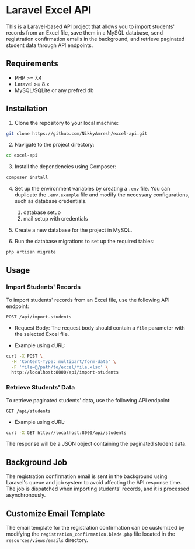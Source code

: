 # Laravel Excel API

This is a Laravel-based API project that allows you to import students' records from an Excel file, save them in a MySQL database, send registration confirmation emails in the background, and retrieve paginated student data through API endpoints.

## Requirements

- PHP >= 7.4
- Laravel >= 8.x
- MySQL/SQLite or any prefred db

## Installation

1. Clone the repository to your local machine:

```bash
git clone https://github.com/NikkyAmresh/excel-api.git
```

2. Navigate to the project directory:

```bash
cd excel-api
```

3. Install the dependencies using Composer:

```bash
composer install
```

4. Set up the environment variables by creating a `.env` file. You can duplicate the `.env.example` file and modify the necessary configurations, such as database credentials.
   1. database setup
   2. mail setup with credentials

5. Create a new database for the project in MySQL.

6. Run the database migrations to set up the required tables:

```bash
php artisan migrate
```

## Usage

### Import Students' Records

To import students' records from an Excel file, use the following API endpoint:

```http
POST /api/import-students
```

- Request Body: The request body should contain a `file` parameter with the selected Excel file.

- Example using cURL:

```bash
curl -X POST \
  -H 'Content-Type: multipart/form-data' \
  -F 'file=@/path/to/excel/file.xlsx' \
  http://localhost:8000/api/import-students
```

### Retrieve Students' Data

To retrieve paginated students' data, use the following API endpoint:

```http
GET /api/students
```

- Example using cURL:

```bash
curl -X GET http://localhost:8000/api/students
```

The response will be a JSON object containing the paginated student data.

## Background Job

The registration confirmation email is sent in the background using Laravel's queue and job system to avoid affecting the API response time. The job is dispatched when importing students' records, and it is processed asynchronously.

## Customize Email Template

The email template for the registration confirmation can be customized by modifying the `registration_confirmation.blade.php` file located in the `resources/views/emails` directory.

